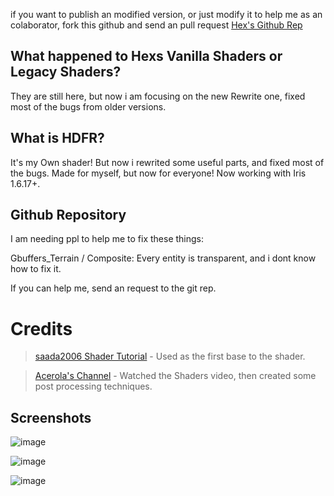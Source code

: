 if you want to publish an modified version, or just modify it to help me as an colaborator, fork this github and send an pull request
[Hex's Github Rep](https://github.com/HexBrasil/Hex-Vanilla-Shaders-Reworked/tree/main)

## What happened to Hexs Vanilla Shaders or Legacy Shaders?

They are still here, but now i am focusing on the new Rewrite one, fixed most of the bugs from older versions.

## What is HDFR?

It's my Own shader! But now i rewrited some useful parts, and fixed most of the bugs.
Made for myself, but now for everyone! Now working with Iris 1.6.17+.

## Github Repository

I am needing ppl to help me to fix these things:

Gbuffers_Terrain / Composite: Every entity is transparent, and i dont know how to fix it.

If you can help me, send an request to the git rep.


# Credits
> [saada2006 Shader Tutorial](https://github.com/saada2006/MinecraftShaderProgramming/tree/master) - Used as the first base to the shader.

> [Acerola's Channel](https://www.youtube.com/@Acerola_t) - Watched the Shaders video, then created some post processing techniques.
>
## Screenshots
![image](https://github.com/HexBrasil/Hex-Vanilla-Shaders-Reworked/assets/166333508/eb272b6a-21e5-415c-8157-303c79557c0a)


![image](https://github.com/HexBrasil/Hex-Vanilla-Shaders-Reworked/assets/166333508/3fa54731-7e12-4318-b20c-9edf6628fa68)


![image](https://github.com/HexBrasil/Hex-Vanilla-Shaders-Reworked/assets/166333508/c0f693bb-629b-4d68-babc-23d209515626)
